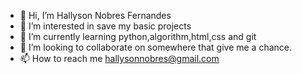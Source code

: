 - 👋 Hi, I’m Hallyson Nobres Fernandes
- 👀 I’m interested in save my basic projects  
- 🌱 I’m currently learning python,algorithm,html,css and git
- 💞️ I’m looking to collaborate on somewhere that give me a chance.
- 📫 How to reach me hallysonnobres@gmail.com

<!---
Hallyson34/Hallyson34 is a ✨ special ✨ repository because its `README.md` (this file) appears on your GitHub profile.
You can click the Preview link to take a look at your changes.
--->
